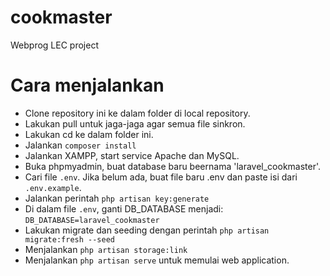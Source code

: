 # cookmaster
Webprog LEC project

# Cara menjalankan
- Clone repository ini ke dalam folder di local repository.
- Lakukan pull untuk jaga-jaga agar semua file sinkron.
- Lakukan cd ke dalam folder ini.
- Jalankan <code>composer install</code>
- Jalankan XAMPP, start service Apache dan MySQL.
- Buka phpmyadmin, buat database baru beernama 'laravel_cookmaster'.
- Cari file <code>.env</code>. Jika belum ada, buat file baru .env dan paste isi dari <code>.env.example</code>.
- Jalankan perintah <code>php artisan key:generate</code>
- Di dalam file <code>.env</code>, ganti DB_DATABASE menjadi: <code>DB_DATABASE=laravel_cookmaster</code>
- Lakukan migrate dan seeding dengan perintah <code>php artisan migrate:fresh --seed</code>
- Menjalankan <code>php artisan storage:link</code>
- Menjalankan <code>php artisan serve</code> untuk memulai web application.
